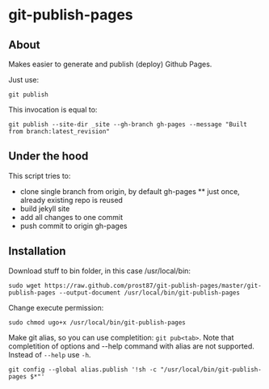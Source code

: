 git-publish-pages
=================

About
-----

Makes easier to generate and publish (deploy) Github Pages.

Just use:

    git publish
    
This invocation is equal to:
    
    git publish --site-dir _site --gh-branch gh-pages --message "Built from branch:latest_revision"

Under the hood
--------------
    
This script tries to:

* clone single branch from origin, by default gh-pages
** just once, already existing repo is reused
* build jekyll site
* add all changes to one commit
* push commit to origin gh-pages

Installation
------------

Download stuff to bin folder, in this case /usr/local/bin:

    sudo wget https://raw.github.com/prost87/git-publish-pages/master/git-publish-pages --output-document /usr/local/bin/git-publish-pages
    
Change execute permission:
    
    sudo chmod ugo+x /usr/local/bin/git-publish-pages
    
Make git alias, so you can use completition: ```git pub<tab>```.
Note that completition of options and --help command with alias are not supported.
Instead of ```--help``` use ```-h```.

    git config --global alias.publish '!sh -c "/usr/local/bin/git-publish-pages $*"'